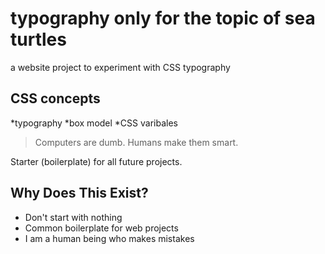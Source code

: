 # typography only for the topic of sea turtles



a website project to experiment with CSS typography

## CSS concepts
*typography
*box model
*CSS varibales

> Computers are dumb. Humans make them smart.

Starter (boilerplate) for all future projects.

## Why Does This Exist?
* Don't start with nothing
* Common boilerplate for web projects
* I am a human being who makes mistakes
